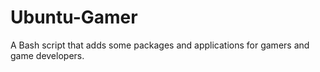 # Ubuntu-Gamer
A Bash script that adds some packages and applications for gamers and game developers.
